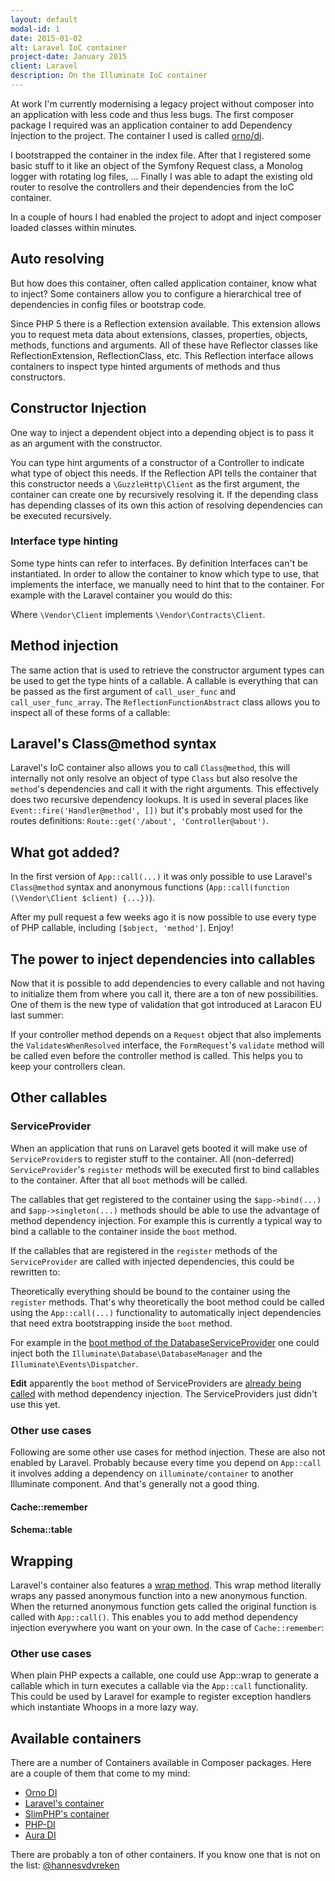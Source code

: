 ```yaml
---
layout: default
modal-id: 1
date: 2015-01-02
alt: Laravel IoC container
project-date: January 2015
client: Laravel
description: On the Illuminate IoC container
---
```


At work I'm currently modernising a legacy project without composer into an application with less code and thus less bugs. The first composer package I required was an application container to add Dependency Injection to the project. The container I used is called [orno/di](https://github.com/orno/di).

I bootstrapped the container in the index file. After that I registered some basic stuff to it like
an object of the Symfony Request class, a Monolog logger with rotating log files, ... Finally I was able to adapt
the existing old router to resolve the controllers and their dependencies from the IoC container.

In a couple of hours I had enabled the project to adopt and inject composer loaded classes within minutes.

## Auto resolving
But how does this container, often called application container, know what to inject? Some containers allow you to
configure a hierarchical tree of dependencies in config files or bootstrap code.

Since PHP 5 there is a Reflection extension available. This extension allows you to request meta data about extensions, classes, properties, objects, methods, functions and arguments. All of these have Reflector classes like ReflectionExtension,
ReflectionClass, etc. This Reflection interface allows containers to inspect type hinted arguments of methods and thus constructors.

## Constructor Injection
One way to inject a dependent object into a depending object is to pass it as an argument with the constructor.

You can type hint arguments of a constructor of a Controller to indicate what type of object this needs.
If the Reflection API tells the container that this constructor needs a `\GuzzleHttp\Client` as the first argument, the
container can create one by recursively resolving it. If the depending class has depending classes of its own this action of
resolving dependencies can be executed recursively.

### Interface type hinting
Some type hints can refer to interfaces. By definition Interfaces can't be instantiated. In order to allow the container
to know which type to use, that implements the interface, we manually need to hint that to the container. For example
with the Laravel container you would do this:

<script src="https://gist.github.com/hannesvdvreken/4e7d90a49c498797b73f.js"></script>

Where `\Vendor\Client` implements `\Vendor\Contracts\Client`.

## Method injection
The same action that is used to retrieve the constructor argument types can be used to get the type hints of a callable.
A callable is everything that can be passed as the first argument of `call_user_func` and `call_user_func_array`.
The `ReflectionFunctionAbstract` class allows you to inspect all of these forms of a callable:

<script src="https://gist.github.com/hannesvdvreken/ea9666c659685f7c69f9.js"></script>

## Laravel's Class@method syntax
Laravel's IoC container also allows you to call `Class@method`, this will internally not only resolve an object of
type `Class` but also resolve the `method`'s dependencies and call it with the right arguments. This effectively does
two recursive dependency lookups. It is used in several places like `Event::fire('Handler@method', [])` but it's probably
most used for the routes definitions: `Route::get('/about', 'Controller@about')`.

## What got added?
In the first version of `App::call(...)` it was only possible to use Laravel's `Class@method` syntax and
anonymous functions (`App::call(function (\Vendor\Client $client) {...})`).

After my pull request a few weeks ago it is now possible to use every type of PHP callable, including `[$object, 'method']`.
Enjoy!

## The power to inject dependencies into callables
Now that it is possible to add dependencies to every callable and not having to initialize them from where you call it,
there are a ton of new possibilities. One of them is the new type of validation that got introduced at Laracon EU last summer:

If your controller method depends on a `Request` object that also implements the `ValidatesWhenResolved` interface, the
`FormRequest`'s `validate` method will be called even before the controller method is called. This helps you to
keep your controllers clean.

## Other callables

### ServiceProvider
When an application that runs on Laravel gets booted it will make use of `ServiceProvider`s to register stuff to the
container. All (non-deferred) `ServiceProvider`'s `register` methods will be executed first to bind callables to the
container. After that all `boot` methods will be called.

The callables that get registered to the container using the `$app->bind(...)` and `$app->singleton(...)` methods
should be able to use the advantage of method dependency injection. For example this is currently a typical way to bind a callable to the container inside the `boot` method.

<script src="https://gist.github.com/hannesvdvreken/0dad01f5ce541d7514d8.js"></script>

If the callables that are registered in the `register` methods of the `ServiceProvider` are called with injected dependencies, this could be rewritten to:

<script src="https://gist.github.com/hannesvdvreken/e248393cfaacb56dfff0.js"></script>

Theoretically everything should be bound to the container using the `register` methods.
That's why theoretically the boot method could be called using the `App::call(...)`
functionality to automatically inject dependencies that need extra bootstrapping inside the `boot` method.

For example in the [boot method of the DatabaseServiceProvider](https://github.com/laravel/framework/blob/e989e173252e38eb41def4d0d85241dd28ab38bd/src/Illuminate/Database/DatabaseServiceProvider.php#L16-L18)
one could inject both the `Illuminate\Database\DatabaseManager` and the `Illuminate\Events\Dispatcher`.

**Edit** apparently the `boot` method of ServiceProviders are [already being called](https://github.com/laravel/framework/blob/master/src/Illuminate/Foundation/Application.php#L560-L566) with method dependency injection. The ServiceProviders just didn't use this yet.

### Other use cases

Following are some other use cases for method injection. These are also not enabled by Laravel. Probably because
every time you depend on `App::call` it involves adding a dependency on `illuminate/container` to another Illuminate component.
And that's generally not a good thing.

#### Cache::remember

<script src="https://gist.github.com/hannesvdvreken/0535caefc11ffa83068e.js"></script>

#### Schema::table

<script src="https://gist.github.com/hannesvdvreken/372e79a9a00b20a4f900.js"></script>

## Wrapping

Laravel's container also features a [wrap method](https://github.com/laravel/framework/blob/e5e14291ad0cb1e9a1f663d7ad255aed39f8fad2/src/Illuminate/Container/Container.php#L505-L511).
This wrap method literally wraps any passed anonymous function into a new anonymous function.
When the returned anonymous function gets called the original function is called with
`App::call()`. This enables you to add method dependency injection everywhere you want on your own.
In the case of `Cache::remember`:

<script src="https://gist.github.com/hannesvdvreken/10fa1e6d37321746d55b.js"></script>

### Other use cases

When plain PHP expects a callable, one could use App::wrap to generate a callable which in turn executes a callable
via the `App::call` functionality. This could be used by Laravel for example to register exception handlers which
instantiate Whoops in a more lazy way.

<script src="https://gist.github.com/hannesvdvreken/6c16c908547a1ee5a3c2.js"></script>

## Available containers
There are a number of Containers available in Composer packages. Here are a couple of them that come to my mind:

- [Orno DI](https://github.com/orno/di)
- [Laravel's container](https://github.com/illuminate/container)
- [SlimPHP's container](https://github.com/codeguy/Slim/blob/master/Slim/Helper/Set.php)
- [PHP-DI](https://github.com/mnapoli/PHP-DI)
- [Aura DI](https://github.com/auraphp/Aura.Di)

There are probably a ton of other containers. If you know one that is not on the list:
[@hannesvdvreken](https://twitter.com/hannesvdvreken)
